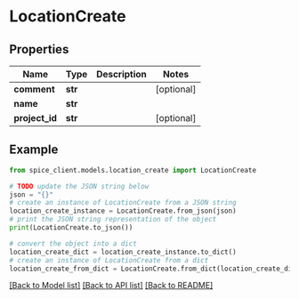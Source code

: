 # LocationCreate


## Properties

Name | Type | Description | Notes
------------ | ------------- | ------------- | -------------
**comment** | **str** |  | [optional] 
**name** | **str** |  | 
**project_id** | **str** |  | [optional] 

## Example

```python
from spice_client.models.location_create import LocationCreate

# TODO update the JSON string below
json = "{}"
# create an instance of LocationCreate from a JSON string
location_create_instance = LocationCreate.from_json(json)
# print the JSON string representation of the object
print(LocationCreate.to_json())

# convert the object into a dict
location_create_dict = location_create_instance.to_dict()
# create an instance of LocationCreate from a dict
location_create_from_dict = LocationCreate.from_dict(location_create_dict)
```
[[Back to Model list]](../README.md#documentation-for-models) [[Back to API list]](../README.md#documentation-for-api-endpoints) [[Back to README]](../README.md)


